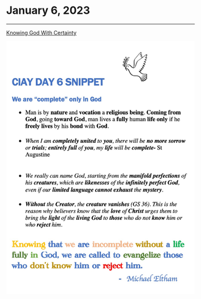 # January 6, 2023
---

[Knowing God With Certainty](https://youtu.be/CxqVfrtdcNA)

![Day 6 Snippet](https://github.com/fernal73/CIAY/blob/main/January/jpgs/Day6Snippet.jpg?raw=true)
